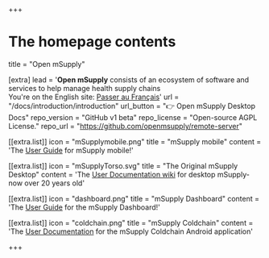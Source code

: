 +++


# The homepage contents
title = "Open mSupply"

[extra]
lead = '<b>Open mSupply</b> consists of an ecosystem of software and services to help manage health supply chains</br>You&#39;re on the English site: <a href="/fr">Passer au Français</a>'
url = "/docs/introduction/introduction"
url_button = "👉 Open mSupply Desktop Docs"
repo_version = "GitHub v1 beta"
repo_license = "Open-source AGPL License."
repo_url = "https://github.com/openmsupply/remote-server"


[[extra.list]]
icon = "mSupplymobile.png"
title = "mSupply mobile"
content = 'The <a href="/mobile/introduction/introduction">User Guide</a> for mSupply mobile!'

[[extra.list]]
icon = "mSupplyTorso.svg"
title = "The Original mSupply Desktop"
content = 'The <a href="https://docs.msupply.org.nz/">User Documentation wiki</a> for desktop mSupply- now over 20 years old'

[[extra.list]]
icon = "dashboard.png"
title = "mSupply Dashboard"
content = 'The <a href="/dashboard/introduction">User Guide</a> for the mSupply Dashboard!'

[[extra.list]]
icon = "coldchain.png"
title = "mSupply Coldchain"
content = 'The <a href="/coldchain/introduction">User Documentation</a> for the mSupply Coldchain Android application'

+++
